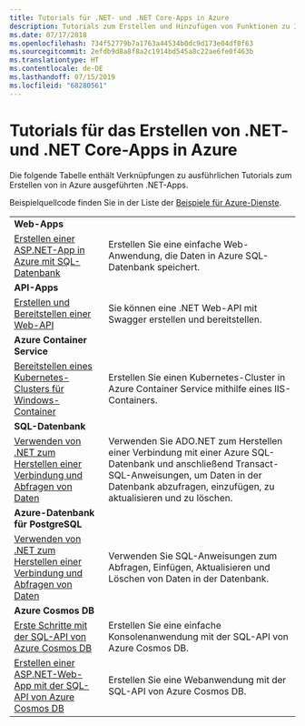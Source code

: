 ```yaml
---
title: Tutorials für .NET- und .NET Core-Apps in Azure
description: Tutorials zum Erstellen und Hinzufügen von Funktionen zu Ihren Web-Apps und mobilen Apps mithilfe von Azure-Diensten und .NET, .NET Core, ASP.NET und ASP.NET Core
ms.date: 07/17/2018
ms.openlocfilehash: 734f52779b7a1763a44534b0dc9d173e04df0f63
ms.sourcegitcommit: 2efdb9d8a8f8a2c1914bd545a8c22ae6fe0f463b
ms.translationtype: HT
ms.contentlocale: de-DE
ms.lasthandoff: 07/15/2019
ms.locfileid: "68280561"
---
```

# <a name="tutorials-for-building-net-and-net-core-apps-in-azure"></a>Tutorials für das Erstellen von .NET- und .NET Core-Apps in Azure

Die folgende Tabelle enthält Verknüpfungen zu ausführlichen Tutorials zum Erstellen von in Azure ausgeführten .NET-Apps.

Beispielquellcode finden Sie in der Liste der [Beispiele für Azure-Dienste](https://azure.microsoft.com/resources/samples/?platform=dotnet&sort=2).

| | |
|---|---|
| **Web-Apps**||
| [Erstellen einer ASP.NET-App in Azure mit SQL-Datenbank][1] | Erstellen Sie eine einfache Web-Anwendung, die Daten in Azure SQL-Datenbank speichert. |
| **API-Apps**||
| [Erstellen und Bereitstellen einer Web-API][3] | Sie können eine .NET Web-API mit Swagger erstellen und bereitstellen. | 
| **Azure Container Service** ||
| [Bereitstellen eines Kubernetes-Clusters für Windows-Container][4] | Erstellen Sie einen Kubernetes-Cluster in Azure Container Service mithilfe eines IIS-Containers.
| **SQL-Datenbank** ||
| [Verwenden von .NET zum Herstellen einer Verbindung und Abfragen von Daten][5] | Verwenden Sie ADO.NET zum Herstellen einer Verbindung mit einer Azure SQL-Datenbank und anschließend Transact-SQL-Anweisungen, um Daten in der Datenbank abzufragen, einzufügen, zu aktualisieren und zu löschen. | 
| **Azure-Datenbank für PostgreSQL** ||
| [Verwenden von .NET zum Herstellen einer Verbindung und Abfragen von Daten][6] | Verwenden Sie SQL-Anweisungen zum Abfragen, Einfügen, Aktualisieren und Löschen von Daten in der Datenbank. |
| **Azure Cosmos DB** ||
| [Erste Schritte mit der SQL-API von Azure Cosmos DB][7] | Erstellen Sie eine einfache Konsolenanwendung mit der SQL-API von Azure Cosmos DB. |
| [Erstellen einer ASP.NET-Web-App mit der SQL-API von Azure Cosmos DB][8] | Erstellen Sie eine Webanwendung mit der SQL-API von Azure Cosmos DB. |

[1]: /azure/app-service-web/app-service-web-tutorial-dotnet-sqldatabase
[2]: /azure/cosmos-db/sql-api-dotnet-application
[3]: /azure/app-service-api/app-service-api-dotnet-get-started
[4]: /azure/container-service/container-service-kubernetes-windows-walkthrough
[5]: /azure/sql-database/sql-database-connect-query-dotnet
[6]: /azure/postgresql/connect-csharp
[7]: /azure/cosmos-db/sql-api-get-started
[8]: /azure/cosmos-db/sql-api-dotnet-application
